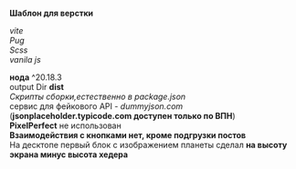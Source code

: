 **Шаблон для верстки**  

_vite_  
_Pug_  
_Scss_  
_vanila js_  

**нода** ^20.18.3  
output Dir **dist**  
*Скрипты сборки,естественно в package.json*  
сервис для фейкового API - _dummyjson.com_ (**jsonplaceholder.typicode.com доступен только по ВПН**)  
**PixelPerfect** не использован  
**Взаимодействия с кнопками нет, кроме подгрузки постов**  
На десктопе первый блок с изображением планеты сделал **на высоту экрана минус высота хедера**  

